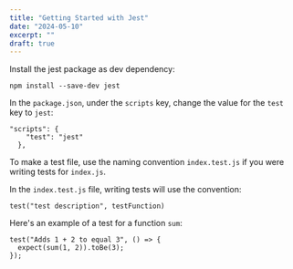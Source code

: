 ```yaml
---
title: "Getting Started with Jest"
date: "2024-05-10"
excerpt: ""
draft: true
---
```


Install the jest package as dev dependency:

`npm install --save-dev jest`

In the `package.json`, under the `scripts` key, change the value for the `test` key to `jest`:

```
"scripts": {
    "test": "jest"
  },
```

To make a test file, use the naming convention `index.test.js` if you were writing tests for `index.js`.

In the `index.test.js` file, writing tests will use the convention:

```
test("test description", testFunction)
```

Here's an example of a test for a function `sum`:

```
test("Adds 1 + 2 to equal 3", () => {
  expect(sum(1, 2)).toBe(3);
});
```
